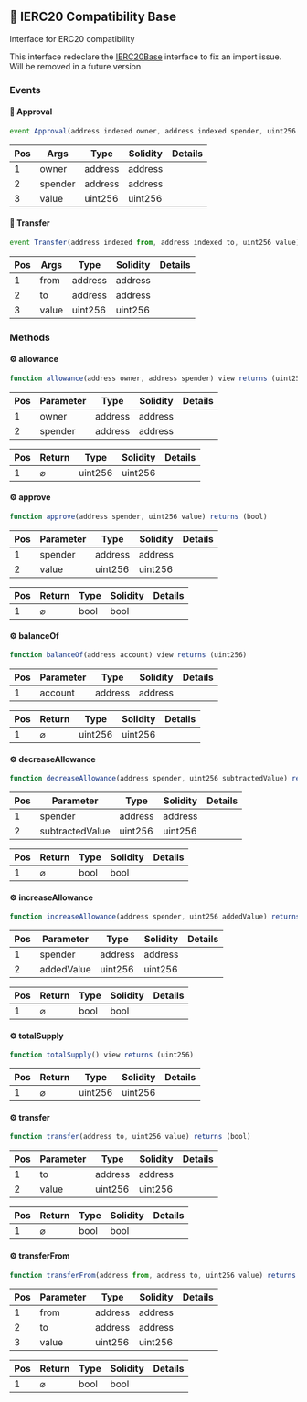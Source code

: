 ## 📜 IERC20 Compatibility Base

Interface for ERC20 compatibility

This interface redeclare the [IERC20Base](./api-IERC20Base) interface to fix an import issue. Will be removed in a future version

### Events

#### 📢 __Approval__
```js
event Approval(address indexed owner, address indexed spender, uint256 value)
```
| Pos | Args | Type | Solidity | Details |
| --- | --- | --- | --- | --- |
|1 | owner | address | address |  |
|2 | spender | address | address |  |
|3 | value | uint256 | uint256 |  |


#### 📢 __Transfer__
```js
event Transfer(address indexed from, address indexed to, uint256 value)
```
| Pos | Args | Type | Solidity | Details |
| --- | --- | --- | --- | --- |
|1 | from | address | address |  |
|2 | to | address | address |  |
|3 | value | uint256 | uint256 |  |


### Methods

#### ⚙️ __allowance__
```js
function allowance(address owner, address spender) view returns (uint256)
```
| Pos | Parameter | Type | Solidity | Details |
| --- | --- | --- | --- | --- |
|1 | owner | address | address |  |
|2 | spender | address | address |  |


| Pos | Return | Type | Solidity | Details |
| --- | --- | --- | --- | --- |
|1 | ⌀ | uint256 | uint256 |  |


#### ⚙️ __approve__
```js
function approve(address spender, uint256 value) returns (bool)
```
| Pos | Parameter | Type | Solidity | Details |
| --- | --- | --- | --- | --- |
|1 | spender | address | address |  |
|2 | value | uint256 | uint256 |  |


| Pos | Return | Type | Solidity | Details |
| --- | --- | --- | --- | --- |
|1 | ⌀ | bool | bool |  |


#### ⚙️ __balanceOf__
```js
function balanceOf(address account) view returns (uint256)
```
| Pos | Parameter | Type | Solidity | Details |
| --- | --- | --- | --- | --- |
|1 | account | address | address |  |


| Pos | Return | Type | Solidity | Details |
| --- | --- | --- | --- | --- |
|1 | ⌀ | uint256 | uint256 |  |


#### ⚙️ __decreaseAllowance__
```js
function decreaseAllowance(address spender, uint256 subtractedValue) returns (bool)
```
| Pos | Parameter | Type | Solidity | Details |
| --- | --- | --- | --- | --- |
|1 | spender | address | address |  |
|2 | subtractedValue | uint256 | uint256 |  |


| Pos | Return | Type | Solidity | Details |
| --- | --- | --- | --- | --- |
|1 | ⌀ | bool | bool |  |


#### ⚙️ __increaseAllowance__
```js
function increaseAllowance(address spender, uint256 addedValue) returns (bool)
```
| Pos | Parameter | Type | Solidity | Details |
| --- | --- | --- | --- | --- |
|1 | spender | address | address |  |
|2 | addedValue | uint256 | uint256 |  |


| Pos | Return | Type | Solidity | Details |
| --- | --- | --- | --- | --- |
|1 | ⌀ | bool | bool |  |


#### ⚙️ __totalSupply__
```js
function totalSupply() view returns (uint256)
```
| Pos | Return | Type | Solidity | Details |
| --- | --- | --- | --- | --- |
|1 | ⌀ | uint256 | uint256 |  |


#### ⚙️ __transfer__
```js
function transfer(address to, uint256 value) returns (bool)
```
| Pos | Parameter | Type | Solidity | Details |
| --- | --- | --- | --- | --- |
|1 | to | address | address |  |
|2 | value | uint256 | uint256 |  |


| Pos | Return | Type | Solidity | Details |
| --- | --- | --- | --- | --- |
|1 | ⌀ | bool | bool |  |


#### ⚙️ __transferFrom__
```js
function transferFrom(address from, address to, uint256 value) returns (bool)
```
| Pos | Parameter | Type | Solidity | Details |
| --- | --- | --- | --- | --- |
|1 | from | address | address |  |
|2 | to | address | address |  |
|3 | value | uint256 | uint256 |  |


| Pos | Return | Type | Solidity | Details |
| --- | --- | --- | --- | --- |
|1 | ⌀ | bool | bool |  |


